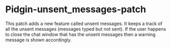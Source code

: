 Pidgin-unsent_messages-patch
============================

This patch adds a new feature called unsent messages.
It keeps a track of all the unsent messages (messages typed but not sent). If the user happens to close the chat window that has the unsent messages then a warning message is shown accordingly.
